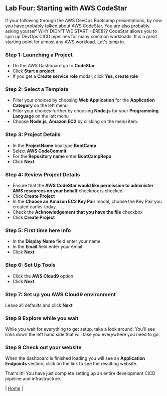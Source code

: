 ## Lab Four: Starting with AWS CodeStar
If your following through the AWS DevOps Bootcamp presentations, by now you have probably 
talked about AWS CodeStar. You are also probably asking yourself WHY DIDN'T WE START HERE!!?? 
CodeStar allows you to spin up DevOps CICD pipelines for many common workloads. It is a great 
starting point for almost any AWS workload. Let's jump in.

### Step 1: Launching a Project
- On the AWS Dashboard go to **CodeStar**
- Click **Start a project**
- If you get a **Create service role** modal, click **Yes, create role**

### Step 2: Select a Template
- Filter your choices by choosing **Web Application** for the **Application Category** on the left menu
- Filter your choices further by choosing **Node.js** for your **Programming Language** on the laft menu
- Choose **Node.js**, **Amazon EC2** by clicking on the menu item.

### Step 3: Project Details
- In the **ProjectName** box type **BootCamp**
- Select **AWS CodeCommit**
- For the **Repository name** enter **BootCampRepo**
- Click **Next**

### Step 4: Review Project Details
- Ensure that the **AWS CodeStar would like permission to administer AWS resources on your behalf** checkbox is checked
- Click **Create Project**
- In the **Choose an Amazon EC2 Key Pair** modal, choose the Key Pair you created earlier today.
- Check the **Acknowledgement that you have the file** checkbox
- Click **Create Project**

### Step 5: First time here info
- In the **Display Name** field enter your name
- In the **Email** field enter your email
- Click **Next**

### Step 6: Set Up Tools
- Click the **AWS Cloud9** option
- Click **Next**

### Step 7: Set up you AWS Cloud9 environment
Leave all defaults and click **Next**

### Step 8 Explore while you wait
While you wait for everything to get setup, take a look around. You'll see links down the left hand side that 
will take you everywhere you need to go.

### Step 9 Check out your website
When the dashboard is finished loading you will see an **Application Endpoints** section, click on the link to see the resulting website.

That's It!! You have just complete setting up an entire development CICD pipeline and infrastructure.

| [Home](../../README.md) |
